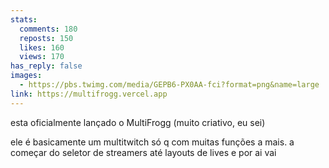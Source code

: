 ```yaml
---
stats:
  comments: 180
  reposts: 150
  likes: 160
  views: 170
has_reply: false
images:
  - https://pbs.twimg.com/media/GEPB6-PX0AA-fci?format=png&name=large
link: https://multifrogg.vercel.app
---
```

esta oficialmente lançado o MultiFrogg (muito criativo, eu sei)

ele é basicamente um multitwitch só q com muitas funções a mais. a começar do seletor de streamers até layouts de lives e por ai vai